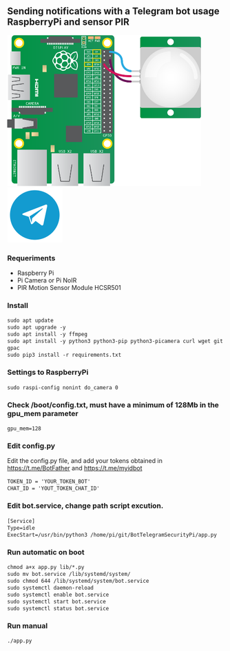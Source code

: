 ## Sending notifications with a Telegram bot usage RaspberryPi and sensor PIR

![PIR Sensor](https://github.com/AzagraMac/BotTelegramSecurityPi/blob/dev/res/pir_sensor.png) ![Telegram](https://github.com/AzagraMac/BotTelegramSecurityPi/blob/dev/res/icon_telegram.png)

### Requeriments
- Raspberry Pi
- Pi Camera or Pi NoIR
- PIR Motion Sensor Module HCSR501

### Install
    sudo apt update
    sudo apt upgrade -y
    sudo apt install -y ffmpeg
    sudo apt install -y python3 python3-pip python3-picamera curl wget git gpac
    sudo pip3 install -r requirements.txt

### Settings to RaspberryPi
    sudo raspi-config nonint do_camera 0

### Check /boot/config.txt, must have a minimum of 128Mb in the gpu_mem parameter
    gpu_mem=128

### Edit config.py
Edit the config.py file, and add your tokens obtained in https://t.me/BotFather and https://t.me/myidbot

    TOKEN_ID = 'YOUR_TOKEN_BOT'
    CHAT_ID = 'YOUT_TOKEN_CHAT_ID'

### Edit bot.service, change path script excution.
    [Service]
    Type=idle
    ExecStart=/usr/bin/python3 /home/pi/git/BotTelegramSecurityPi/app.py

### Run automatic on boot
    chmod a+x app.py lib/*.py
    sudo mv bot.service /lib/systemd/system/
    sudo chmod 644 /lib/systemd/system/bot.service
    sudo systemctl daemon-reload
    sudo systemctl enable bot.service
    sudo systemctl start bot.service
    sudo systemctl status bot.service

### Run manual
    ./app.py
